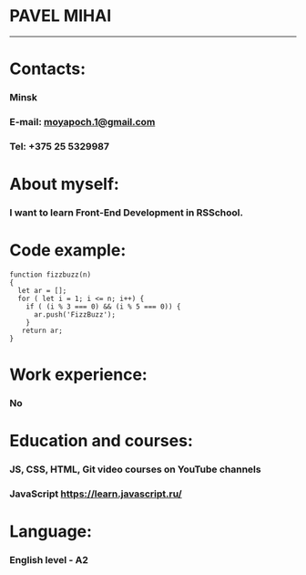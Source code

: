 # PAVEL MIHAI
---
# Contacts:
### Minsk
### E-mail: moyapoch.1@gmail.com
### Tel: +375 25 5329987
# About myself:
### I want to learn Front-End Development in RSSchool.

# Code example:
```
function fizzbuzz(n)
{
  let ar = [];
  for ( let i = 1; i <= n; i++) {
    if ( (i % 3 === 0) && (i % 5 === 0)) {
      ar.push('FizzBuzz');
    }
   return ar;
}
```
# Work experience:
### No

# Education and courses:
### JS, CSS, HTML, Git video courses on YouTube channels
### JavaScript https://learn.javascript.ru/

# Language:
### English level - A2